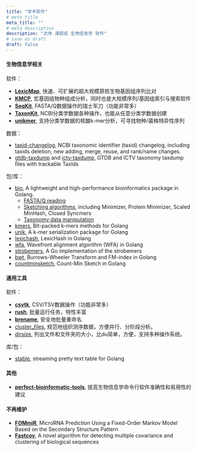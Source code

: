 ```yaml
---
title: "学术软件"
# meta title
meta_title: ""
# meta description
description: "沈伟 课题组 生物信息学 软件"
# save as draft
draft: false
---
```


#### 生物信息学相关

软件：

- **[LexicMap](https://github.com/shenwei356/LexicMap)**, 快速、可扩展的超大规模原核生物基因组序列比对
- **[KMCP](https://github.com/shenwei356/kmcp)**, 宏基因组物种组成分析，同时也是大规模序列/基因组索引与搜索软件
- **[SeqKit](https://github.com/shenwei356/seqkit)**, FASTA/Q数据操作的瑞士军刀（功能非常多）
- **[TaxonKit](https://github.com/shenwei356/taxonkit)**, NCBI分类学数据各种操作，也能从任意分类学数据创建
- **[unikmer](https://github.com/shenwei356/unikmer)**, 支持分类学数据的核酸k-mer分析，可寻找物种/菌株特异性序列

数据：

- [taxid-changelog](https://github.com/shenwei356/taxid-changelog), NCBI taxonomic identifier (taxid) changelog, including taxids deletion, new adding, merge, reuse, and rank/name changes.
- [gtdb-taxdump](https://github.com/shenwei356/gtdb-taxdump) and [ictv-taxdump](https://github.com/shenwei356/ictv-taxdump), GTDB and ICTV taxonomy taxdump files with trackable TaxIds

包/库：

- [bio](https://github.com/shenwei356/bio), A lightweight and high-performance bioinformatics package in Golang.
    - [FASTA/Q reading](https://github.com/shenwei356/bio/tree/master/seqio)
    - [Sketching algorithms](https://github.com/shenwei356/bio/tree/master/sketches), including Minimizer, Protein Minimizer, Scaled MinHash, Closed Syncmers
    - [Taxonomy data manipulation](https://github.com/shenwei356/bio/tree/master/taxdump)
- [kmers](https://github.com/shenwei356/kmers), Bit-packed k-mers methods for Golang
- [unik](https://github.com/shenwei356/unik), A k-mer serialization package for Golang
- [lexichash](https://github.com/shenwei356/lexichash), LexicHash in Golang
- [wfa](https://github.com/shenwei356/wfa), Wavefront alignment algorithm (WFA) in Golang
- [strobemers](https://github.com/shenwei356/strobemers), A Go implementation of the strobemers
- [bwt](https://github.com/shenwei356/bwt), Burrows-Wheeler Transform and FM-index in Golang
- [countminsketch](https://github.com/shenwei356/countminsketch), Count-Min Sketch in Golang

#### 通用工具 

软件：

- **[csvtk](https://github.com/shenwei356/csvtk)**, CSV/TSV数据操作（功能非常多）
- **[rush](https://github.com/shenwei356/rush)**, 批量运行任务，特性丰富
- **[brename](https://github.com/shenwei356/brename)**, 安全地批量重命名
- [cluster_files](https://github.com/shenwei356/cluster_files), 规范地组织测序数据，方便并行、分阶段分析。
- [dirsize](https://github.com/shenwei356/dirsize), 列出文件和文件夹的大小，比du简单，方便，支持多种操作系统。

库/包：

- [stable](https://github.com/shenwei356/stable), streaming pretty text table for Golang

#### 其他

- **[perfect-bioinformatic-tools](https://github.com/shenwei356/perfect-bioinformatic-tools)**, 提高生物信息学命令行软件准确性和易用性的建议

#### 不再维护

- **[FOMmiR](https://github.com/yanlilab/FOMmiR)**, MicroRNA Prediction Using a Fixed-Order Markov Model Based on the Secondary Structure Pattern
- **[Fastcov](https://github.com/yanlilab/fastcov)**, A novel algorithm for detecting multiple covariance and clustering of biological sequences
